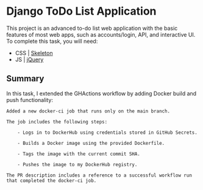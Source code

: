 # Django ToDo List Application

This project is an advanced to-do list web application with the basic features of most web apps, such as accounts/login, API, and interactive UI. 
To complete this task, you will need:

- CSS | [Skeleton](http://getskeleton.com/)
- JS  | [jQuery](https://jquery.com/)

## Summary

In this task, I extended the GHActions workflow by adding Docker build and push functionality:

    Added a new docker-ci job that runs only on the main branch.

    The job includes the following steps:

        - Logs in to DockerHub using credentials stored in GitHub Secrets.

        - Builds a Docker image using the provided Dockerfile.

        - Tags the image with the current commit SHA.

        - Pushes the image to my DockerHub registry.

    The PR description includes a reference to a successful workflow run that completed the docker-ci job.
